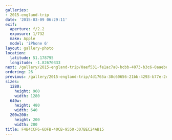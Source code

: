 ```yaml
---
galleries:
- 2015-england-trip
date: '2015-03-09 06:29:11'
exif:
  aperture: f/2.2
  exposure: 1/732
  make: Apple
  model: 'iPhone 6'
layout: gallery-photo
location:
  latitude: 51.178795
  longitude: -1.82670333
next: /gallery/2015-england-trip/0aef531-fe1ac7a8-bcbb-4073-b3c6-0aaebe102eb4
ordering: 26
previous: /gallery/2015-england-trip/4d1765a-30c60656-21bb-4293-b77e-2ea9dcf2281e
sizes:
  1280:
    height: 960
    width: 1280
  640w:
    height: 480
    width: 640
  200x200:
    height: 200
    width: 200
title: F4B4CCF6-6DFB-40CB-9550-307BEC24AB15
---
```

